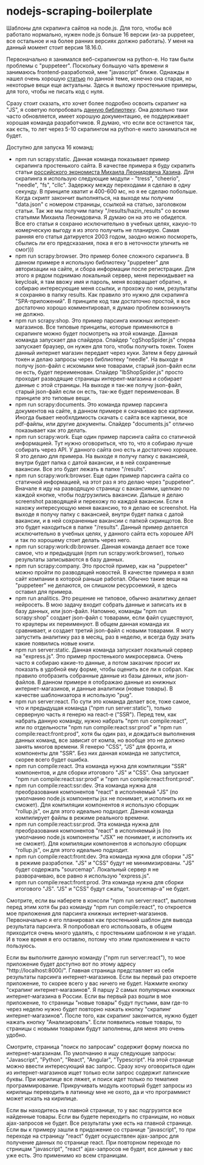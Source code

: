 # nodejs-scraping-boilerplate

Шаблоны для скрапинга сайтов на node.js. Для того, чтобы всё работало нормально, нужен node.js больше 16 версии (из-за puppeteer, все остальное и на более ранних версиях должно работать). У меня на данный момент стоит версия 18.16.0.

Первоначально я занимался веб-скрапингом на python-е. Но там были проблемы с "puppeteer". Поскольку большую чать времени я  занимаюсь frontend-разработкой, мне "javascript" ближе. Однажды я нашел очень хорошую [статью](https://habr.com/ru/articles/301426/) по данной теме, конечно она старая, но некоторые вещи еще актуальны. Здесь я выложу простенькие примеры, для того, чтобы не писать код с нуля.

Сразу стоит сказать, кто хочет более подробно освоить скрапинг на "JS", я советую попробовать [данную библиотеку](https://crawlee.dev/). Она довольно таки часто обновляется, имеет хорошую документацию, ее поддерживает хорошая команда разработчиков. Я думаю, что если все останется так, как есть, то лет через 5-10 скрапингом на python-е никто заниматься не будет.

Доступно для запуска 16 команд:

* npm run scrapy:static. Данная команда показывает пример скрапинга простенького сайта. В качестве примера я буду скрапить статьи [российского экономиста Михаила Леонидовича Хазина](https://khazin.ru/articles/). Для скрапинга я использую следующие модули - "tress", "cheerio", "needle", "fs", "cllc". Задержку между переходами я сделаю в одну секунду. В принципе хватит и 400-600 мс, но я ее сделаю побольше. Когда скрипт закончит выполняться, на выходе мы получим "data.json" с номером страницы, ссылкой на статью, заголовком статьи. Так же мы получим папку "/results/hazin_results" со всеми статьями Михаила Леонидовича. Я думаю он на это не обидется. Все его статьи я сохраню исключительно в учебных целях, какую-то комерческую выгоду я из этого получить не планирую. Самая ранняя его статья датируется 2003 годом, заодно можно посмореть, сбылись ли его предсказания, пока я его в неточности уличить не смог)))
* npm run scrapy:browser. Это пример более сложного скрапинга. В данном примере я использую библиотеку "puppeteer" для авторизации на сайте, и сбора информации после регистрации. Для  этого я рядом поднимаю локальный сервер, меня перекидывает на keycloak, я там ввожу имя и пароль, меня возвращает обратно, я собираю интересующие меня ссылки, и прохожу по ним, результаты я сохраняю в папку results. Как правило это нужно для скрапинга "SPA-приложений". В принципе код там достаточно простой, я все достаточно хорошо комментировал, я думаю проблем возникнуть не должно.
* npm run scrapy:shop. Это пример парсинга книжных интерент-магазинов. Все типовые принципы, которые применяются в скрапинге можно будет посмотреть на этой команде. Данная команда запускает два спайдера. Спайдер "cgShopSpider.js" сперва запускает браузер, он нужен для того, чтобы получить токен. Токен данный интернет магазин передает через куки. Затем я беру данный токен и делаю запросы через библиотеку "needle". На выходе я получу json-файл с искомыми мне товарами, старый json-файл если он есть, будет переименован. Спайдер "lbShopSpider.js" просто проходит разводящие страницы интерент-магазина и собирает данные с этой страницы. На выходе я так-же получу json-файл, старый json-файл если он есть, так-же будет переименован. В принципе это типовые вещи.
* npm run scrapy:documents. Это команда пример парсинга документов на сайте, в данном примере я скачаиваю все картинки. Иногда бывает необхлдимость скачать с сайта все картинки, все pdf-файлы, или другие документы. Спайдер "documents.js" отлично показывает как это делать.
* npm run scrapy:work. Еще один пример парсинга сайта со статичной информацией. Тут нужно оговориться, что то, что я собираю лучше собирать через API. У данного сайта оно есть и достаточно хорошее. Я это делаю для примера.  На выходе я получу папку с вакансией, внутри будет папка с датой вакансии, и в ней сохраненные вакансии. Все это будет лежать в папке "/results".
* npm run scrapy:work:browser. Еще один пример парсинга сайта со статичной информацией, на этот раз я это делаю через "puppeteer". Вначале я иду на разводящую страницу с вакансиями, щелкаю по каждой кнопке, чтобы подгрузились вакансии. Дальше я делаю screenshot разводящей и перехожу по каждой вакансии. Если я нахожу интересующую меня вакансию, то я делаю ее screenshot. На выходе я получу папку с вакансией, внутри будет папка с датой вакансии, и в ней сохраненные вакансии с папкой скринщотов. Все это будет находиться в папке "/results". Данный пример делается исключительно в учебных целях, у данного сайта есть хорошее API и так по хорошему стоит делать через него.
* npm run scrapy:work:db:browser. Данная команда делает все тоже самое, что и предыдущая (npm run scrapy:work:browser), только результаты записываются в базу данных.
* npm run scrapy:company. Это простой пример, как на "puppeteer" можно пройти по разводящей новостей. В качестве примера я взял сайт компании в которой раньше работал. Обычно такие вещи на "puppeteer" не делаются, он слишком ресурсоемкий, я здесь оставил для примера.
* npm run analitics. Это решение не типовое, обычно аналитику делает нейросеть. В мою задачу входит собрать данные и записать их в базу данных, или json-файл. Напомню, команды "npm run scrapy:shop" создает json-файл с товарами, если файл существуют, то краулеры их переименуют. В общем данная команда их сравнивает, и создает третий json-файл с новыми товарами. Я могу запустить аналитику раз в месяц, раз  в неделю, и всегда буду знать какие появились новые книги.
* npm run server:static. Данная команда запускает локальный сервер на "express.js". Это пример простенького микросервиса. Очень часто я собираю какие-то данные, а потом заказчик просит их показать в удобной ему форме, чтобы оценить все ли я собрал. Как правило отобразить собранные данные из базы данных, или json-файлов. В данном примере я отображаю данные из книжных интернет-магазинов, и данные аналитики (новые товары). В качестве шаблонизатора я использую "pug".
* npm run server:react. По сути это команда делает все, тоже самое, что и предыдущая команда ("npm run server:static"), только серверную часть я генерю на react-е ("SSR"). Перед тем, как набрать данную команду, нужно набрать "npm run compile:react", или по отдельности "npm run compile:react:ssr:prod" и "npm run compile:react:front:prod", хотя бы один раз, и дождаться выполнения данных команд, все зависит от компа, но вообще это не должно занять многов времени. Я генерю "CSS", "JS" для фронта, и компоненты для "SSR". Без них данная команда не запустится, скорее всего будет ошибка.
* npm run compile:react. Эта команда нужна для компиляции "SSR" компонентов, и для сборки итогового "JS" и "CSS". Она запускает "npm run compile:react:ssr:prod" и "npm run compile:react:front:prod".
* npm run compile:react:ssr:dev. Эта команда нужна для преобразования компонентов "react" в исполняемый "JS" (по умолчанию node.js компоненты jsx не понимает, и исполнить их не сможет). Для компиляции компонентов я использую сборщик "rollup.js", он для этого идеально подходит. Данная команда компилирует файлы в режиме реального времени.
* npm run compile:react:ssr:prod. Эта команда нужна для преобразования компонентов "react" в исполняемый js (по умолчанию node.js компоненты "JSX" не понимает, и исполнить их не сможет). Для компиляции компонентов я использую сборщик "rollup.js", он для этого идеально подходит.
* npm run compile:react:front:dev. Эта команда нужна для сборки "JS" в режиме разработки. "JS" и "CSS" будут не минимизированы. "JS" будет содержать "sourcemap". Локальный сервер я не разворачиваю, все равно я использую "express.js".
* npm run compile:react:front:prod. Эта команда нужна для сборки итогового "JS". "JS" и "CSS" будут сжаты, "sourcemap-а" не будет.

Смотрите, если вы наберете в консоли "npm run server:react", выполнив перед этим хотя бы раз команду "npm run compile:react", то откроется мое приложения для парсинга книжных интернет-магазинов. Первоначально я его планировал как простенький шаблон для вывода результата парсинга. Я попробовал его использовать, в общем приходится очень много удалять, с простеньким шаблоном я не угадал. И в тоже время я его оставлю, потому что этим приложением я часто пользуюсь.

Если вы выполните данную команду ("npm run server:react"), то мое приложение будет доступно вот по этому адресу "http://localhost:8000/". Главная страница представляет из себя результаты парсинга интернет-магазинов. Если вы первый раз откроете приложение, то скорее всего у вас ничего не будет. Нажмите кнопку "скрапинг интернет-магазинов". Я паршу 2 самых популярных книжных интернет-магазина в России. Если вы первый раз вошли в мое приложение, то страницы "новые товары" будут пустыми, вам где-то через неделю нужно будет повторно нажать кнопку "скрапинг интернет-магазинов". После того, как скрапинг закончится, нужно будет нажать кнопку "Анализировать". Если появились новые товары, то страницы с новыми товарами будут заполнены, для меня это очень удобно.

Смотрите, страница "поиск по запросам" содержит форму поиска по интернет-магазинам. По умолчанию я ищу следующие запросы: "Javascript", "Python", "React", "Angular", "Typescript". На этой странице можно ввести интересующий вас запрос. Сразу хочу оговориться один из интернет-магазинов ищет только если запрос содержит латинские буквы. При кирилице все ляжет, и поиск идет только по тематике программирование. Прикручивать модуль кооторый будет запросы из кирилицы переводить в латиницу мне не охото, да и что программист может искать на кирилице.

Если вы находитесь на главной странице, то у вас подгрузятся все найденные товары. Если вы будете переходить по страницам, но новых ajax-запросов не будет. Все результаты уже есть на главной странице. Если вы к примеру  зашли в придожение со странице "javascript", то при переходе на страницу "react" будет осуществлен ajax-запрос для получение данных по странице react. При повторном переходе по стрницам "javascript", "react" ajax-запросов не будет, все данные у вас уже есть. Это применимо ко всем страницам.